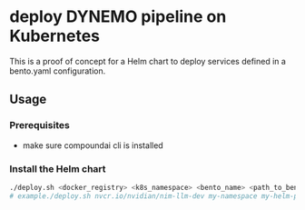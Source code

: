 # deploy DYNEMO pipeline on Kubernetes

This is a proof of concept for a Helm chart to deploy services defined in a bento.yaml configuration.

## Usage

### Prerequisites

- make sure compoundai cli is installed


### Install the Helm chart

```bash
./deploy.sh <docker_registry> <k8s_namespace> <bento_name> <path_to_bento_directory>
# example./deploy.sh nvcr.io/nvidian/nim-llm-dev my-namespace my-helm-poc ../deploy/compoundai/sdk/examples/basic_service
```